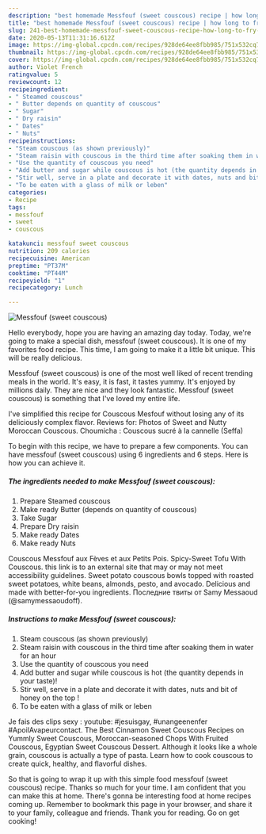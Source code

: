 ```yaml
---
description: "best homemade Messfouf (sweet couscous) recipe | how long to fry Messfouf (sweet couscous)"
title: "best homemade Messfouf (sweet couscous) recipe | how long to fry Messfouf (sweet couscous)"
slug: 241-best-homemade-messfouf-sweet-couscous-recipe-how-long-to-fry-messfouf-sweet-couscous
date: 2020-05-13T11:31:16.612Z
image: https://img-global.cpcdn.com/recipes/928de64ee8fbb985/751x532cq70/messfouf-sweet-couscous-recipe-main-photo.jpg
thumbnail: https://img-global.cpcdn.com/recipes/928de64ee8fbb985/751x532cq70/messfouf-sweet-couscous-recipe-main-photo.jpg
cover: https://img-global.cpcdn.com/recipes/928de64ee8fbb985/751x532cq70/messfouf-sweet-couscous-recipe-main-photo.jpg
author: Violet French
ratingvalue: 5
reviewcount: 12
recipeingredient:
- " Steamed couscous"
- " Butter depends on quantity of couscous"
- " Sugar"
- " Dry raisin"
- " Dates"
- " Nuts"
recipeinstructions:
- "Steam couscous (as shown previously)"
- "Steam raisin with couscous in the third time after soaking them in water for an hour"
- "Use the quantity of couscous you need"
- "Add butter and sugar while couscous is hot (the quantity depends in your taste)!"
- "Stir well, serve in a plate and decorate it with dates, nuts and bit of honey on the top !"
- "To be eaten with a glass of milk or leben"
categories:
- Recipe
tags:
- messfouf
- sweet
- couscous

katakunci: messfouf sweet couscous 
nutrition: 209 calories
recipecuisine: American
preptime: "PT37M"
cooktime: "PT44M"
recipeyield: "1"
recipecategory: Lunch

---
```



![Messfouf (sweet couscous)](https://img-global.cpcdn.com/recipes/928de64ee8fbb985/751x532cq70/messfouf-sweet-couscous-recipe-main-photo.jpg)

Hello everybody, hope you are having an amazing day today. Today, we're going to make a special dish, messfouf (sweet couscous). It is one of my favorites food recipe. This time, I am going to make it a little bit unique. This will be really delicious.

Messfouf (sweet couscous) is one of the most well liked of recent trending meals in the world. It's easy, it is fast, it tastes yummy. It's enjoyed by millions daily. They are nice and they look fantastic. Messfouf (sweet couscous) is something that I've loved my entire life.

I&#39;ve simplified this recipe for Couscous Mesfouf without losing any of its deliciously complex flavor. Reviews for: Photos of Sweet and Nutty Moroccan Couscous. Choumicha : Couscous sucré à la cannelle (Seffa)


To begin with this recipe, we have to prepare a few components. You can have messfouf (sweet couscous) using 6 ingredients and 6 steps. Here is how you can achieve it.

<!--inarticleads1-->

##### The ingredients needed to make Messfouf (sweet couscous):

1. Prepare  Steamed couscous
1. Make ready  Butter (depends on quantity of couscous)
1. Take  Sugar
1. Prepare  Dry raisin
1. Make ready  Dates
1. Make ready  Nuts


Couscous Messfouf aux Fèves et aux Petits Pois. Spicy-Sweet Tofu With Couscous. this link is to an external site that may or may not meet accessibility guidelines. Sweet potato couscous bowls topped with roasted sweet potatoes, white beans, almonds, pesto, and avocado. Delicious and made with better-for-you ingredients. Последние твиты от Samy Messaoud (@samymessaoudoff). 

<!--inarticleads2-->

##### Instructions to make Messfouf (sweet couscous):

1. Steam couscous (as shown previously)
1. Steam raisin with couscous in the third time after soaking them in water for an hour
1. Use the quantity of couscous you need
1. Add butter and sugar while couscous is hot (the quantity depends in your taste)!
1. Stir well, serve in a plate and decorate it with dates, nuts and bit of honey on the top !
1. To be eaten with a glass of milk or leben


Je fais des clips sexy ‍: youtube: #jesuisgay, #unangeenenfer #ApoilAvapeurcontact. The Best Cinnamon Sweet Couscous Recipes on Yummly Sweet Couscous, Moroccan-seasoned Chops With Fruited Couscous, Egyptian Sweet Couscous Dessert. Although it looks like a whole grain, couscous is actually a type of pasta. Learn how to cook couscous to create quick, healthy, and flavorful dishes. 

So that is going to wrap it up with this simple food messfouf (sweet couscous) recipe. Thanks so much for your time. I am confident that you can make this at home. There's gonna be interesting food at home recipes coming up. Remember to bookmark this page in your browser, and share it to your family, colleague and friends. Thank you for reading. Go on get cooking!
